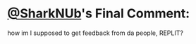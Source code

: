 # [@SharkNUb](https://replit.com/@SharkNUb)'s Final Comment:

how im I supposed to get feedback from da people, REPLIT?
